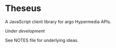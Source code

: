 # Theseus

A JavaScript client library for argo Hypermedia APIs.

*Under development*

See NOTES file for underlying ideas.
